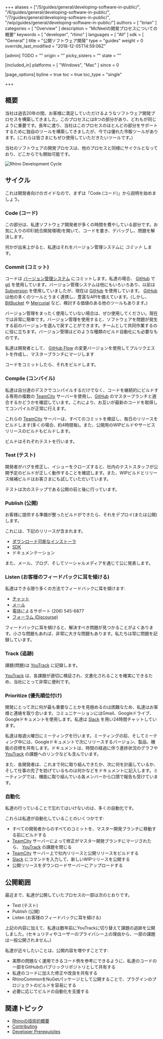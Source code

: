 +++
aliases = ["/5/guides/general/developing-software-in-public/", "/6/guides/general/developing-software-in-public/", "/7/guides/general/developing-software-in-public/", "/wip/guides/general/developing-software-in-public/"]
authors = [ "brian" ]
categories = [ "Overview" ]
description = "McNeelの開発プロセスについての概要"
keywords = [ "developer", "rhino" ]
languages = [ "All" ]
sdk = [ "General" ]
title = "公開ソフトウェア開発"
type = "guides"
weight = 0
override_last_modified = "2018-12-05T14:59:06Z"

[admin]
TODO = ""
origin = ""
picky_sisters = ""
state = ""

[included_in]
platforms = [ "Windows", "Mac" ]
since = 0

[page_options]
byline = true
toc = true
toc_type = "single"

+++


## 概要

当社は過去20年の間、お客様に満足していただけるようなソフトウェア開発プロセスを構築してきました。このプロセスには8つの部分があり、どれもが同じように重要です。長年に渡り、当社はこのプロセスのほとんどの部分をサポートするために独自のツールを構築してきましたが、今では優れた市販ツールがあります。(これらは皆さまにもぜひ使用していただきたいツールです。)

当社のソフトウェアの開発プロセスは、他のプロセスと同様にサイクルとなっており、どこからでも開始可能です。

![Rhino Development Cycle](/images/developing-software-in-public-01.png)

## サイクル

これは開発者向けのガイドなので、まずは「Code (コード)」から説明を始めましょう。

### Code (コード)

この部分は、私達ソフトウェア開発者が多くの時間を費やしている部分です。お気に入りのIDE(統合開発環境)を開いて、コードを書き、デバッグし、問題を解決します。

何かが出来上がると、私達はそれをバージョン管理システムに *コミット* します。

### Commit (コミット)

コードは [バージョン管理システム](https://en.wikipedia.org/wiki/Version_control) にコミットします。私達の場合、 [GitHub](https://github.com/) で [git](https://git-scm.com/) を使用しています。バージョン管理システムは他にもいろいろあり、以前は [Subversion](https://subversion.apache.org/) を使用していましたが、現在は [GitHub](https://github.com/) を使用しています。 [GitHub](https://github.com/) は他の多くのツールとうまく連携し、豊富なAPIを備えています。(しかし、 [BitBucket](https://bitbucket.org) や [Mercurial](https://www.mercurial-scm.org/) など、検討する価値のある他のツールもあります。)

バージョン管理をまったく使用していない場合は、ぜひ使用してください。現在では非常に簡単です。バージョン管理を使用すると、ソフトウェアを問題が発生する前のバージョンを選んで戻すことができます。チームとして共同作業するのに役に立ちます。バージョン管理はどのような種類のビルド自動化にも必要なものです。

私達は開発者として、 [GitHub Flow](https://guides.github.com/introduction/flow/) の変更バージョンを使用してプルリクエストを作成し、マスターブランチにマージします

コードをコミットしたら、それをビルドします。

### Compile (コンパイル)

私達は自分達のデスクでコンパイルするだけでなく、コードを継続的にビルドする専用の複数の [TeamCity](https://www.jetbrains.com/teamcity/) サーバーを使用し、[GitHub](https://github.com/) のマスターブランチと適合するかどうかを確認しています。これにより、お互いが最新のコードを取得してコンパイルが正常に行えます。

これらの [TeamCity](https://www.jetbrains.com/teamcity/) サーバーは、すべてのコミットを検証し、毎日のリリースをビルドします(多くの場合、約4時間毎)。また、公開用のWIPビルドやサービスリリースのビルドもビルドします。

ビルドはそれぞれテストを行います。

### Test (テスト)

開発者がバグを修正し、イシューをクローズすると、社内のテストスタッフが公開予定のビルドが正しく動作することを確認します。また、WIPビルドとリリース候補ビルドはお客さまにも試していただいています。

テストは次のステップである公開の前と後に行っています。

### Publish (公開)

お客様に提供する準備が整ったビルドができたら、それをデプロイ(または公開)します。

これには、下記のリリースが含まれます。

- [ダウンロード可能なインストーラ](http://www.rhino3d.com/download)
- [SDK](http://developer.mcneel.com)
- ドキュメンテーション

また、メール、ブログ、そしてソーシャルメディアを通じて公に発表します。

### Listen (お客様のフィードバックに耳を傾ける)

私達はできる限り多くの方法でフィードバックに耳を傾けます:

- [チャット](http://www.rhino3d.com/support#)
- [メール](mailto:tech@mcneel.com)
- 電話によるサポート (206) 545-6877
- [フォーラム (Discourse)](https://discourse.mcneel.com/)

フィードバックに耳を傾けると、解決すべき問題が見つかることがよくあります。小さな問題もあれば、非常に大きな問題もあります。私たちは常に問題を記録しています。

### Track (追跡)

課題(問題)は [YouTrack](https://mcneel.myjetbrains.com) に記録します。

[YouTrack](https://mcneel.myjetbrains.com) は、各課題が適切に検証され、文書化されることを確実にできるため、当社にとって非常に便利です。

### Prioritize (優先順位付け)

開発にとって次に何が最も重要なことかを見極めるのは困難なため、私達はお客様と連絡を取り合います。コミュニケーションにはGmail、Googleドライブ、Googleドキュメントを使用します。私達は [Slack](https://slack.com/) を用い24時間チャットしています。

私達は毎週火曜日にミーティングを行います。ミーティングの前、そしてミーティング中には、Googleドキュメントで次にリリースするバージョン、製品、機能の目標を共有します。ドキュメントは、時間の経過に伴う進捗状況のグラフや [YouTrack](https://mcneel.myjetbrains.com) の課題へのリンクなども含んでいます。

また、各開発者は、これまで何に取り組んできたか、次に何を計画しているか、そして仕事の完了を妨げているものは何かなどをドキュメントに記入します。ミーティングでは、機能に取り組んでいる各メンバーから口頭で報告も受けています。

### 自動化

私達の行っていることで忘れてはいけないのは、多くの自動化です。

これらは私達が自動化していることのいくつかです:

- すべての開発者からのすべてのコミットを、マスター開発ブランチに移動する前にビルドする
- [TeamCity](https://www.jetbrains.com/teamcity/) サーバーによって修正がマスター開発ブランチにマージされたら、 [YouTrack](https://mcneel.myjetbrains.com) の課題を閉じる
- [TeamCity](https://www.jetbrains.com/teamcity/) サーバー上で社内リリースと公開リリースをビルドする
- [Slack](https://slack.com/) にコマンドを入力して、新しいWIPリリースを公開する
- 公開リリースをダウンロードサーバーにアップロードする

## 公開範囲

最近まで、私達が公開していたプロセスの一部は次のとおりです。

- Test (テスト)
- Publish (公開)
- Listen (お客様のフィードバックに耳を傾ける)

上記の内容に加えて、私達は数年前にYouTrackに切り替えて課題の追跡を公開しました。(セキュリティやユーザーのプライバシー上の理由から、一部の課題は一般公開されません。)

私達が近々したいことは、公開内容を増やすことです:

- 実際の問題なく運用できるコード例を参考にできるように、私達のコードの一部をGitHubのパブリックリポジトリとして共有する
- 私達のコードに加えた修正や改良を共有する
- RhinoCommonをNuGetパッケージとして公開することで、プラグインのプロジェクトのビルドを容易にする
- 必要に応じてビルドの自動化を支援する

## 関連トピック

- [Rhinoの技術的概要](/guides/general/rhino-technology-overview)
- [Contributing](/guides/general/contributing)
- [Developer Prerequisites](/guides/general/rhino-developer-prerequisites)
